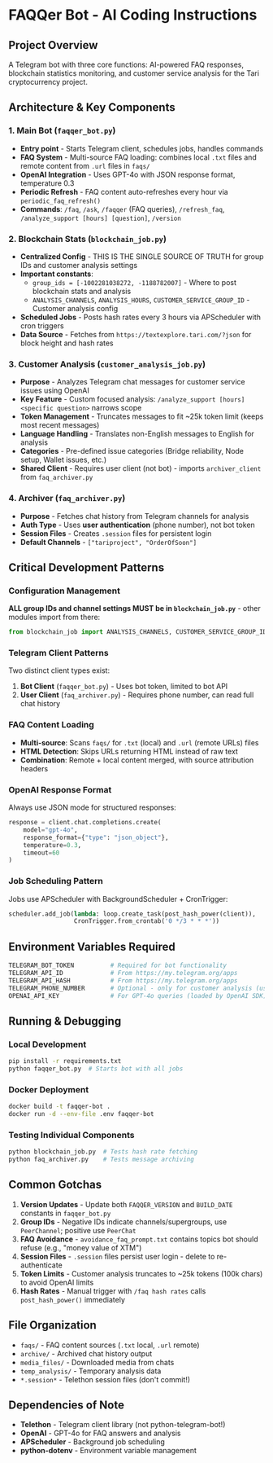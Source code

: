 # FAQQer Bot - AI Coding Instructions

## Project Overview
A Telegram bot with three core functions: AI-powered FAQ responses, blockchain statistics monitoring, and customer service analysis for the Tari cryptocurrency project.

## Architecture & Key Components

### 1. Main Bot (`faqqer_bot.py`)
- **Entry point** - Starts Telegram client, schedules jobs, handles commands
- **FAQ System** - Multi-source FAQ loading: combines local `.txt` files and remote content from `.url` files in `faqs/`
- **OpenAI Integration** - Uses GPT-4o with JSON response format, temperature 0.3
- **Periodic Refresh** - FAQ content auto-refreshes every hour via `periodic_faq_refresh()`
- **Commands**: `/faq`, `/ask`, `/faqqer` (FAQ queries), `/refresh_faq`, `/analyze_support [hours] [question]`, `/version`

### 2. Blockchain Stats (`blockchain_job.py`)
- **Centralized Config** - THIS IS THE SINGLE SOURCE OF TRUTH for group IDs and customer analysis settings
- **Important constants**:
  - `group_ids = [-1002281038272, -1188782007]` - Where to post blockchain stats and analysis
  - `ANALYSIS_CHANNELS`, `ANALYSIS_HOURS`, `CUSTOMER_SERVICE_GROUP_ID` - Customer analysis config
- **Scheduled Jobs** - Posts hash rates every 3 hours via APScheduler with cron triggers
- **Data Source** - Fetches from `https://textexplore.tari.com/?json` for block height and hash rates

### 3. Customer Analysis (`customer_analysis_job.py`)
- **Purpose** - Analyzes Telegram chat messages for customer service issues using OpenAI
- **Key Feature** - Custom focused analysis: `/analyze_support [hours] <specific question>` narrows scope
- **Token Management** - Truncates messages to fit ~25k token limit (keeps most recent messages)
- **Language Handling** - Translates non-English messages to English for analysis
- **Categories** - Pre-defined issue categories (Bridge reliability, Node setup, Wallet issues, etc.)
- **Shared Client** - Requires user client (not bot) - imports `archiver_client` from `faq_archiver.py`

### 4. Archiver (`faq_archiver.py`)
- **Purpose** - Fetches chat history from Telegram channels for analysis
- **Auth Type** - Uses **user authentication** (phone number), not bot token
- **Session Files** - Creates `.session` files for persistent login
- **Default Channels** - `["tariproject", "OrderOfSoon"]`

## Critical Development Patterns

### Configuration Management
**ALL group IDs and channel settings MUST be in `blockchain_job.py`** - other modules import from there:
```python
from blockchain_job import ANALYSIS_CHANNELS, CUSTOMER_SERVICE_GROUP_ID
```

### Telegram Client Patterns
Two distinct client types exist:
1. **Bot Client** (`faqqer_bot.py`) - Uses bot token, limited to bot API
2. **User Client** (`faq_archiver.py`) - Requires phone number, can read full chat history

### FAQ Content Loading
- **Multi-source**: Scans `faqs/` for `.txt` (local) and `.url` (remote URLs) files
- **HTML Detection**: Skips URLs returning HTML instead of raw text
- **Combination**: Remote + local content merged, with source attribution headers

### OpenAI Response Format
Always use JSON mode for structured responses:
```python
response = client.chat.completions.create(
    model="gpt-4o",
    response_format={"type": "json_object"},
    temperature=0.3,
    timeout=60
)
```

### Job Scheduling Pattern
Jobs use APScheduler with BackgroundScheduler + CronTrigger:
```python
scheduler.add_job(lambda: loop.create_task(post_hash_power(client)),
                  CronTrigger.from_crontab('0 */3 * * *'))
```

## Environment Variables Required
```bash
TELEGRAM_BOT_TOKEN          # Required for bot functionality
TELEGRAM_API_ID             # From https://my.telegram.org/apps
TELEGRAM_API_HASH           # From https://my.telegram.org/apps
TELEGRAM_PHONE_NUMBER       # Optional - only for customer analysis (user client)
OPENAI_API_KEY              # For GPT-4o queries (loaded by OpenAI SDK)
```

## Running & Debugging

### Local Development
```bash
pip install -r requirements.txt
python faqqer_bot.py  # Starts bot with all jobs
```

### Docker Deployment
```bash
docker build -t faqqer-bot .
docker run -d --env-file .env faqqer-bot
```

### Testing Individual Components
```bash
python blockchain_job.py  # Tests hash rate fetching
python faq_archiver.py    # Tests message archiving
```

## Common Gotchas

1. **Version Updates** - Update both `FAQQER_VERSION` and `BUILD_DATE` constants in `faqqer_bot.py`
2. **Group IDs** - Negative IDs indicate channels/supergroups, use `PeerChannel`; positive use `PeerChat`
3. **FAQ Avoidance** - `avoidance_faq_prompt.txt` contains topics bot should refuse (e.g., "money value of XTM")
4. **Session Files** - `.session` files persist user login - delete to re-authenticate
5. **Token Limits** - Customer analysis truncates to ~25k tokens (100k chars) to avoid OpenAI limits
6. **Hash Rates** - Manual trigger with `/faq hash rates` calls `post_hash_power()` immediately

## File Organization
- `faqs/` - FAQ content sources (`.txt` local, `.url` remote)
- `archive/` - Archived chat history output
- `media_files/` - Downloaded media from chats
- `temp_analysis/` - Temporary analysis data
- `*.session*` - Telethon session files (don't commit!)

## Dependencies of Note
- **Telethon** - Telegram client library (not python-telegram-bot!)
- **OpenAI** - GPT-4o for FAQ answers and analysis
- **APScheduler** - Background job scheduling
- **python-dotenv** - Environment variable management
